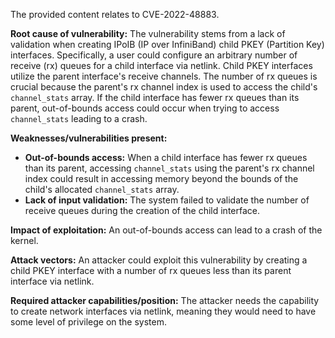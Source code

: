The provided content relates to CVE-2022-48883.

**Root cause of vulnerability:**
The vulnerability stems from a lack of validation when creating IPoIB (IP over InfiniBand) child PKEY (Partition Key) interfaces. Specifically, a user could configure an arbitrary number of receive (rx) queues for a child interface via netlink. Child PKEY interfaces utilize the parent interface's receive channels. The number of rx queues is crucial because the parent's rx channel index is used to access the child's `channel_stats` array. If the child interface has fewer rx queues than its parent, out-of-bounds access could occur when trying to access `channel_stats` leading to a crash.

**Weaknesses/vulnerabilities present:**
- **Out-of-bounds access:** When a child interface has fewer rx queues than its parent, accessing `channel_stats` using the parent's rx channel index could result in accessing memory beyond the bounds of the child's allocated `channel_stats` array.
- **Lack of input validation:** The system failed to validate the number of receive queues during the creation of the child interface.

**Impact of exploitation:**
An out-of-bounds access can lead to a crash of the kernel.

**Attack vectors:**
An attacker could exploit this vulnerability by creating a child PKEY interface with a number of rx queues less than its parent interface via netlink.

**Required attacker capabilities/position:**
The attacker needs the capability to create network interfaces via netlink, meaning they would need to have some level of privilege on the system.